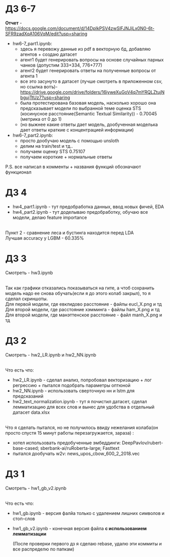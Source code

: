 # ДЗ 6-7
**Отчет** - https://docs.google.com/document/d/14DplkPSV4zwSlFJNJjLx0N0-6t-SFR9zadXqA106VqM/edit?usp=sharing

- hw6-7_part1.ipynb:
  - здесь я перевожу данные из pdf в векторную бд, добавляю агентов + создаю датасет
  - агент1 будет генерировать вопросы на основе случайных парных чанков (допустим 333+334, 776+777)
  - агент2 будет генерировать ответы на полученные вопросы от агента 1
  - все это засунуто в датасет (лучше смотреть в приложенном csv, но ссылка вотъ)- https://drive.google.com/drive/folders/16iyweXuGoV4q7mYRQLZtujNbgujTtUz7?usp=sharing
  - была протестирована базовая модель, насколько хорошо она предсказывает модели по выбранной теме оценка STS (косинусное расстояние(Semantic Textual Similarity)) - 0.70045 (метрика от 0 до 1)
  - (но выжнее какие ответы дает модель, дообученная моделька дает ответы краткие с концентрацией информации)
- hw6-7_part2.ipynb:
  - просто дообучаю модель с помощью unsloth
  - делим на train/test и тд..
  - получаем оценку STS 0.75107
  - получаем короткие + нормальные ответы
    
P.S. все написал в комменты + названия функций обозначают функционал


# ДЗ 4

- hw4_part1.ipynb - тут предобработка данных, ввод новых фичей, EDA
- hw4_part2.ipynb - тут доделываю предобработку, обучаю все модели, делаю feature importance

<br>Пункт 2 - сравнение леса и бустинга находится перед LDA
<br>Лучшая accuracy у LGBM - 60.335%

# ДЗ 3
Смотреть - hw3.ipynb

<br> Так как графики отказались показываться на гите, а чтоб сохранить модель надо ее снова обучать(если я до этого колаб закрыл), то я сделал скриншоты.
<br> Для первой модели, где евклидово расстояние - файлы eucl_X.png и тд
<br> Для второй модели, где расстояние хэмминга - файлы ham_X.png и тд
<br> Для второй модели, где манэттенское расстояние - файл manh_X.png и тд

# ДЗ 2
Смотреть - hw2_LR.ipynb и hw2_NN.ipynb

<br> Что есть что:
- hw2_LR.ipynb - сделал анализ, попробовал векторизацию + лог регрессию + пытался подобрать параметры оптюной 
- hw2_NN.ipynb - использовать сверточную нн и lstm для предсказаний
- hw2_text_normalization.ipynb - тут я почистил датасет, сделал лемматизацию для всех слов и вынес для удобства в отдельный датасет data.xlsx

<br> Что я сделать пытался, но не получилось ввиду нежелания колаба(он просто спустя 15 минут работы перезагружается, зараза) :
- хотел использовать предобученные эмбеддинги: DeepPavlov/rubert-base-cased; sberbank-ai/ruRoberta-large; Fasttext
- пытался дообучать w2v: news_upos_cbow_600_2_2018.vec

# ДЗ 1
Смотреть - hw1_gb_v2.ipynb

<br> Что есть что:
- hw1_gb.ipynb - версия фалйа только с удалением лишних символов и стоп-слов
- hw1_gb_v2.ipynb - конечная версия файла **с использованием лемматизации**

  (После проверки первого дз я сделаю rebase, удалю эти коммиты и все распределю по папкам)
